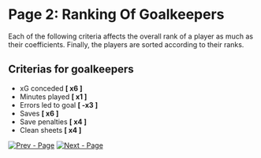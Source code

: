 # Page 2: Ranking Of Goalkeepers

Each of the following criteria affects the overall rank of a player as much as their coefficients.
Finally, the players are sorted according to their ranks.

## Criterias for goalkeepers
 - xG conceded **[ x6 ]**
 - Minutes played **[ x1 ]**
 - Errors led to goal **[ -x3 ]**
 - Saves **[ x6 ]**
 - Save penalties **[ x4 ]**
 - Clean sheets **[ x4 ]**


[![Prev - Page](https://img.shields.io/badge/Prev-Page-red?style=for-the-badge)](https://github.com/Football-Data-Analytics/Data-Filtering-Algorithms/blob/main/FirstStep.md) [![Next - Page](https://img.shields.io/badge/Next-Page-47B5FF?style=for-the-badge)](https://github.com/Football-Data-Analytics/Data-Filtering-Algorithms/blob/main/Defenders.md)